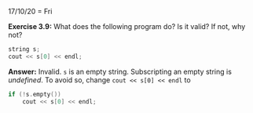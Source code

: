 17/10/20 = Fri

**Exercise 3.9:** What does the following program do? Is it valid? If not, why not?

```c++
string s;
cout << s[0] << endl;
```

**Answer:** Invalid. `s` is an empty string. Subscripting an empty string is *undefined*. To avoid so, change `cout << s[0] << endl` to

```c++
if (!s.empty())
	cout << s[0] << endl;
```